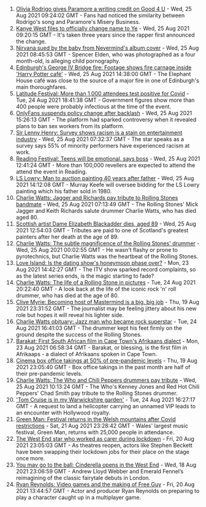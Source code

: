 1. [Olivia Rodrigo gives Paramore a writing credit on Good 4 U](https://www.bbc.co.uk/news/entertainment-arts-58327849?at_medium=RSS&at_campaign=KARANGA) - Wed, 25 Aug 2021 09:24:02 GMT - Fans had noticed the similarity between Rodrigo's song and Paramore's Misery Business.
2. [Kanye West files to officially change name to Ye](https://www.bbc.co.uk/news/entertainment-arts-58328895?at_medium=RSS&at_campaign=KARANGA) - Wed, 25 Aug 2021 09:20:15 GMT - It's taken three years since the rapper first announced the change.
3. [Nirvana sued by the baby from Nevermind's album cover](https://www.bbc.co.uk/news/entertainment-arts-58327844?at_medium=RSS&at_campaign=KARANGA) - Wed, 25 Aug 2021 08:45:53 GMT - Spencer Elden, who was photographed as a four month-old, is alleging child pornography.
4. [Edinburgh's George IV Bridge fire: Footage shows fire carnage inside 'Harry Potter café'](https://www.bbc.co.uk/news/uk-scotland-edinburgh-east-fife-58331818?at_medium=RSS&at_campaign=KARANGA) - Wed, 25 Aug 2021 14:38:00 GMT - The Elephant House café was close to the source of a major fire in one of Edinburgh's main thoroughfares.
5. [Latitude Festival: More than 1,000 attendees test positive for Covid](https://www.bbc.co.uk/news/uk-england-suffolk-58323500?at_medium=RSS&at_campaign=KARANGA) - Tue, 24 Aug 2021 18:41:38 GMT - Government figures show more than 400 people were probably infectious at the time of the event.
6. [OnlyFans suspends policy change after backlash](https://www.bbc.co.uk/news/technology-58331722?at_medium=RSS&at_campaign=KARANGA) - Wed, 25 Aug 2021 15:26:13 GMT - The platform had sparked controversy when it revealed plans to ban sex workers from its platform.
7. [Sir Lenny Henry: Survey shows racism is a stain on entertainment industry](https://www.bbc.co.uk/news/entertainment-arts-58321935?at_medium=RSS&at_campaign=KARANGA) - Wed, 25 Aug 2021 07:32:37 GMT - The star speaks as a survey says 55% of minority performers have experienced racism at work.
8. [Reading Festival: Teens will be emotional, says boss](https://www.bbc.co.uk/news/uk-england-berkshire-58330366?at_medium=RSS&at_campaign=KARANGA) - Wed, 25 Aug 2021 12:41:24 GMT - More than 100,000 revellers are expected to attend the attend the event in Reading.
9. [LS Lowry: Man to auction painting 40 years after father](https://www.bbc.co.uk/news/world-europe-isle-of-man-58330202?at_medium=RSS&at_campaign=KARANGA) - Wed, 25 Aug 2021 14:12:08 GMT - Murray Keefe will oversee bidding for the LS Lowry painting which his father sold in 1980.
10. [Charlie Watts: Jagger and Richards pay tribute to Rolling Stones bandmate](https://www.bbc.co.uk/news/entertainment-arts-58325271?at_medium=RSS&at_campaign=KARANGA) - Wed, 25 Aug 2021 07:13:49 GMT - The Rolling Stones' Mick Jagger and Keith Richards salute drummer Charlie Watts, who has died aged 80.
11. [Scottish artist Dame Elizabeth Blackadder dies, aged 89](https://www.bbc.co.uk/news/uk-scotland-58324930?at_medium=RSS&at_campaign=KARANGA) - Wed, 25 Aug 2021 12:54:03 GMT - Tributes are paid to one of Scotland's greatest painters after her death at the age of 89.
12. [Charlie Watts: The subtle magnificence of the Rolling Stones' drummer](https://www.bbc.co.uk/news/entertainment-arts-58323536?at_medium=RSS&at_campaign=KARANGA) - Wed, 25 Aug 2021 00:02:55 GMT - He wasn't flashy or prone to pyrotechnics, but Charlie Watts was the heartbeat of the Rolling Stones.
13. [Love Island: Is the dating show's honeymoon phase over?](https://www.bbc.co.uk/news/entertainment-arts-58270729?at_medium=RSS&at_campaign=KARANGA) - Mon, 23 Aug 2021 14:42:27 GMT - The ITV show sparked record complaints, so as the latest series ends, is the magic starting to fade?
14. [Charlie Watts: The life of a Rolling Stone in pictures](https://www.bbc.co.uk/news/entertainment-arts-58323305?at_medium=RSS&at_campaign=KARANGA) - Tue, 24 Aug 2021 20:22:40 GMT - A look back at the life of the iconic rock 'n' roll drummer, who has died at the age of 80.
15. [Clive Myrie: Becoming host of Mastermind is a big, big job](https://www.bbc.co.uk/news/entertainment-arts-58150617?at_medium=RSS&at_campaign=KARANGA) - Thu, 19 Aug 2021 23:31:52 GMT - The journalist may be feeling jittery about his new role but hopes it will reveal his lighter side.
16. [Charlie Watts obituary: Jazz man who became rock superstar](https://www.bbc.co.uk/news/entertainment-arts-22200496?at_medium=RSS&at_campaign=KARANGA) - Tue, 24 Aug 2021 16:41:03 GMT - The drummer kept his feet firmly on the ground despite the success of the Rolling Stones.
17. [Barakat: First South African film in Cape Town's Afrikaans dialect](https://www.bbc.co.uk/news/world-africa-58189393?at_medium=RSS&at_campaign=KARANGA) - Mon, 23 Aug 2021 06:58:34 GMT - Barakat, or blessing, is the first film in Afrikaaps - a dialect of Afrikaans spoken in Cape Town.
18. [Cinema box office takings at 50% of pre-pandemic levels](https://www.bbc.co.uk/news/entertainment-arts-58270577?at_medium=RSS&at_campaign=KARANGA) - Thu, 19 Aug 2021 23:05:40 GMT - Box office takings in the past month are half of their pre-pandemic levels.
19. [Charlie Watts: The Who and Chili Peppers drummers pay tribute](https://www.bbc.co.uk/news/entertainment-arts-58328005?at_medium=RSS&at_campaign=KARANGA) - Wed, 25 Aug 2021 10:13:24 GMT - The Who's Kenney Jones and Red Hot Chili Peppers' Chad Smith pay tribute to the Rolling Stones drummer.
20. ['Tom Cruise is in my Warwickshire garden'](https://www.bbc.co.uk/news/uk-england-coventry-warwickshire-58322732?at_medium=RSS&at_campaign=KARANGA) - Tue, 24 Aug 2021 16:27:17 GMT - A request to land a helicopter carrying an unnamed VIP leads to an encounter with Hollywood royalty.
21. [Green Man: Festival returns in the Welsh mountains after Covid restrictions](https://www.bbc.co.uk/news/entertainment-arts-58282999?at_medium=RSS&at_campaign=KARANGA) - Sat, 21 Aug 2021 23:28:42 GMT - Wales' largest music festival, Green Man, returns with 25,000 people in attendance.
22. [The West End star who worked as carer during lockdown](https://www.bbc.co.uk/news/entertainment-arts-58080453?at_medium=RSS&at_campaign=KARANGA) - Fri, 20 Aug 2021 23:05:03 GMT - As theatres reopen, actors like Stephen Beckett have been swapping their lockdown jobs for their place on the stage once more.
23. [You may go to the ball: Cinderella opens in the West End](https://www.bbc.co.uk/news/entertainment-arts-58260252?at_medium=RSS&at_campaign=KARANGA) - Wed, 18 Aug 2021 23:06:59 GMT - Andrew Lloyd Webber and Emerald Fennel’s reimagining of the classic fairytale debuts in London.
24. [Ryan Reynolds: Video games and the making of Free Guy](https://www.bbc.co.uk/news/technology-58245604?at_medium=RSS&at_campaign=KARANGA) - Fri, 20 Aug 2021 13:44:57 GMT - Actor and producer Ryan Reynolds on preparing to play a character caught up in a multiplayer game.
